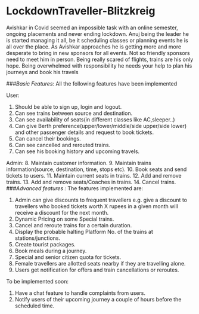 # LockdownTraveller-Blitzkreig
Avishkar in Covid seemed an impossible task with an online semester, ongoing
placements and never ending lockdown. Anuj being the leader he is started managing it
all, be it scheduling classes or planning events he is all over the place. As Avishkar
approaches he is getting more and more desperate to bring in new sponsors for all
events. Not so friendly sponsors need to meet him in person. Being really scared of
flights, trains are his only hope. Being overwhelmed with responsibility he needs your
help to plan his journeys and book his travels

###_Basic Features:_
All the following features have been implemented

User:
1. Should be able to sign up, login and logout.
2. Can see trains between source and destination.
3. Can see availability of seats(in different classes like AC,sleeper..)
4. Can give Berth preference(upper/lower/middle/side upper/side lower) and other
passenger details and request to book tickets.
5. Can cancel their bookings.
6. Can see cancelled and rerouted trains.
7. Can see his booking history and upcoming travels.


Admin:
8. Maintain customer information.
9. Maintain trains information(source, destination, time, stops etc).
10. Book seats and send tickets to users.
11. Maintain current seats in trains.
12. Add and remove trains.
13. Add and remove seats/Coaches in trains.
14. Cancel trains.
###_Advanced features :_
The features implemented are:
1. Admin can give discounts to frequent travellers e.g. give a discount to travellers
who booked tickets worth X rupees in a given month will receive a discount for
the next month.
2. Dynamic Pricing on some Special trains.
3. Cancel and reroute trains for a certain duration.
4. Display the probable halting Platform No. of the trains at stations/junctions.
5. Create tourist packages.
6. Book meals during a journey.
7. Special and senior citizen quota for tickets.
8. Female travellers are allotted seats nearby if they are travelling alone.
9. Users get notification for offers and train cancellations or reroutes.

To be implemented soon:
1. Have a chat feature to handle complaints from users.
2. Notify users of their upcoming journey a couple of hours before the scheduled
time.

